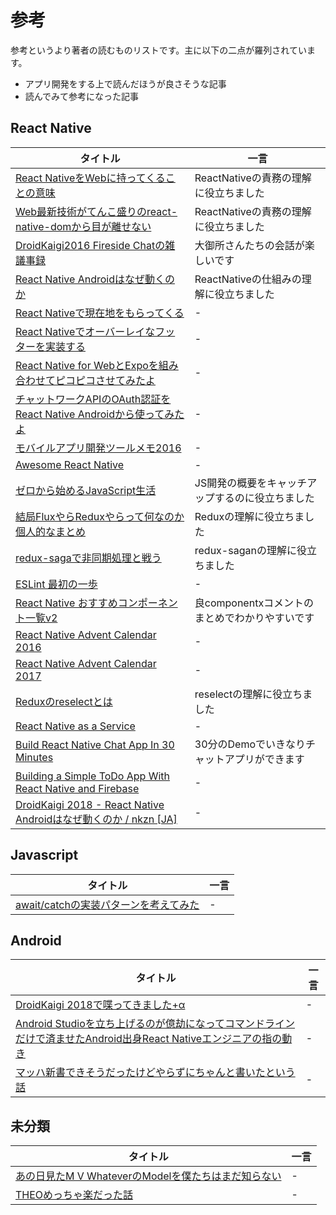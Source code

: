 # 参考
参考というより著者の読むものリストです。主に以下の二点が羅列されています。

- アプリ開発をする上で読んだほうが良さそうな記事
- 読んでみて参考になった記事

## React Native

| タイトル | 一言 |
| ---- | ---- |
| [React NativeをWebに持ってくることの意味](https://blog.nkzn.info/entry/2018/05/29/210030) | ReactNativeの責務の理解に役立ちました |
| [Web最新技術がてんこ盛りのreact-native-domから目が離せない](https://blog.nkzn.info/entry/2018/05/26/020312) | ReactNativeの責務の理解に役立ちました |
| [DroidKaigi2016 Fireside Chatの雑議事録](https://blog.nkzn.info/entry/2016/02/19/170321) | 大御所さんたちの会話が楽しいです |
| [React Native Androidはなぜ動くのか](https://www.youtube.com/watch?v=DKr5ckadMjc) | ReactNativeの仕組みの理解に役立ちました |
| [React Nativeで現在地をもらってくる](https://qiita.com/Nkzn/items/ed7a9b9d336f5781ecac) | - |
| [React Nativeでオーバーレイなフッターを実装する](https://qiita.com/Nkzn/items/ac27a4b39218884facc5) | - |
| [React Native for WebとExpoを組み合わせてピコピコさせてみたよ](https://qiita.com/Nkzn/items/8e31efe0ebafa8038bde) | - |
| [チャットワークAPIのOAuth認証をReact Native Androidから使ってみたよ](https://qiita.com/Nkzn/items/3a09c08286bd7d4bf88b) | - |
| [モバイルアプリ開発ツールメモ2016](https://qiita.com/Nkzn/items/9d1ded63296163663b44) | - |
| [Awesome React Native](https://github.com/jondot/awesome-react-native) | - |
| [ゼロから始めるJavaScript生活](https://qiita.com/takahashim/items/7838334d1451fb0a9811) | JS開発の概要をキャッチアップするのに役立ちました |
| [結局FluxやらReduxやらって何なのか個人的なまとめ](https://qiita.com/syossan27/items/7e1b2e07ac68b96bdaa7) | Reduxの理解に役立ちました |
| [redux-sagaで非同期処理と戦う](https://qiita.com/kuy/items/716affc808ebb3e1e8ac) | redux-saganの理解に役立ちました |
| [ESLint 最初の一歩](https://qiita.com/mysticatea/items/f523dab04a25f617c87d) | - |
| [React Native おすすめコンポーネント一覧v2](https://qiita.com/YutamaKotaro/items/dac047715896dc11e555) | 良componentxコメントのまとめでわかりやすいです |
| [React Native Advent Calendar 2016](https://qiita.com/advent-calendar/2016/react-native) | - |
| [React Native Advent Calendar 2017](https://qiita.com/advent-calendar/2017/react_native) | - |
| [Reduxのreselectとは](https://qiita.com/zaki-yama/items/5258e6f1ae37f63034b9) | reselectの理解に役立ちました |
| [React Native as a Service](https://rnjapan.booth.pm/items/665275) | - |
| [Build React Native Chat App In 30 Minutes](https://www.youtube.com/watch?v=7Ot5LSGHLyY) | 30分のDemoでいきなりチャットアプリができます |
| [Building a Simple ToDo App With React Native and Firebase](https://www.youtube.com/watch?v=3ab0K6viEp0) | - |
| [DroidKaigi 2018 - React Native Androidはなぜ動くのか / nkzn [JA]](https://www.youtube.com/watch?v=DKr5ckadMjc) | - |

## Javascript
| タイトル | 一言 |
| ---- | ---- |
| [await/catchの実装パターンを考えてみた](https://qiita.com/Nkzn/items/fb729bccf78a880084d8) | - |

## Android
| タイトル | 一言 |
| ---- | ---- |
| [DroidKaigi 2018で喋ってきました+α](https://blog.nkzn.info/entry/2018/02/09/230647) | - |
| [Android Studioを立ち上げるのが億劫になってコマンドラインだけで済ませたAndroid出身React Nativeエンジニアの指の動き](https://blog.nkzn.info/entry/2018/05/31/114939) | - |
| [マッハ新書できそうだったけどやらずにちゃんと書いたという話](https://blog.nkzn.info/entry/2018/05/27/001719) | - |

## 未分類
| タイトル | 一言 |
| ---- | ---- |
| [あの日見たM V WhateverのModelを僕たちはまだ知らない](http://techblog.reraku.co.jp/entry/2016/07/06/070529) | - |
| [THEOめっちゃ楽だった話](https://blog.nkzn.info/entry/2017/12/02/225053) | - |

